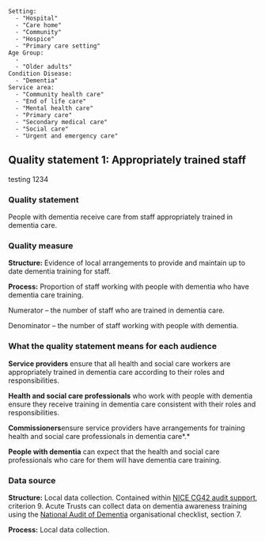 ```
Setting:
  - "Hospital"
  - "Care home"
  - "Community"
  - "Hospice"
  - "Primary care setting"
Age Group:
  -
  - "Older adults"
Condition Disease:
  - "Dementia"
Service area:
  - "Community health care"
  - "End of life care"
  - "Mental health care"
  - "Primary care"
  - "Secondary medical care"
  - "Social care"
  - "Urgent and emergency care"

```

Quality statement 1: Appropriately trained staff
------------------------------------------------

testing 1234

### Quality statement

People with dementia receive care from staff appropriately trained in
dementia care.

### Quality measure

**Structure:** Evidence of local arrangements to provide and maintain up
to date dementia training for staff.

**Process:** Proportion of staff working with people with dementia who
have dementia care training.

Numerator – the number of staff who are trained in dementia care.

Denominator – the number of staff working with people with dementia.

### What the quality statement means for each audience

**Service providers** ensure that all health and social care workers are
appropriately trained in dementia care according to their roles and
responsibilities.

**Health and social care professionals** who work with people with
dementia ensure they receive training in dementia care consistent with
their roles and responsibilities.

**Commissioners**ensure service providers have arrangements for training
health and social care professionals in dementia care*.*

**People with dementia** can expect that the health and social care
professionals who care for them will have dementia care training.

### Data source

**Structure:** Local data collection. Contained within [NICE CG42 audit
support](http://www.nice.org.uk/guidance/cg42/resources/cg42-dementia-audit-support-update),
criterion 9. Acute Trusts can collect data on dementia awareness
training using the [National Audit of
Dementia](http://www.rcpsych.ac.uk/workinpsychiatry/qualityimprovement/nationalclinicalaudits/dementia/nationalauditofdementia/reportsandauditmaterials/audittoolsandstandards.aspx)
organisational checklist, section 7.

**Process:** Local data collection.
